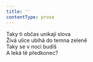 ```yaml
---
title: ''
contentType: prose
---
```


Taky ti občas unikají slova  
Živá ulice ubíhá do temna zeleně  
Taky se v noci budíš  
A leká tě předkonec?
